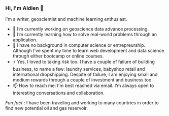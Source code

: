 ### Hi, I'm Aldien 👋

I'm a writer, geoscientist and machine learning enthusiast.

- 🔭 I’m currently working on geoscience data advance processing.
- 🌱 I’m currently learning how to solve real-world problems through an application. 
- 👯 I have no background in computer science or entrepreurship. Although I've spent my time to learn web development and data science through either bootcamp or online courses. 
- ⚡ Yes, I loved to taking risk too. I have a couple of failure of building business, to name a few: laundry services, babyshop retail and international dropshipping. Despite of failure, I am enjoying small and medium rewards through a couple of investment and business too.   
- 📫 How to reach me: I'm best reached via email. I'm always open to interesting conversations and collaboration.

*Fun fact* : I have been traveling and working to many countries in order to find new potential oil and gas reservoir.
